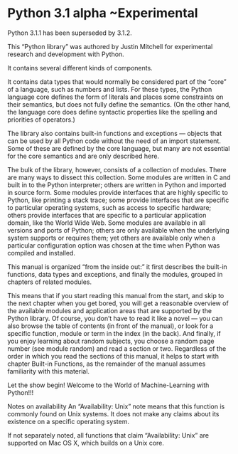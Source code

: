 # Python 3.1 alpha   ~Experimental

Python 3.1.1 has been superseded by 3.1.2.

This “Python library” was authored by Justin Mitchell for experimental research and development with Python.

It contains several different kinds of components.

It contains data types that would normally be considered part of the “core” of a language, such as numbers and lists. For these types, the Python language core defines the form of literals and places some constraints on their semantics, but does not fully define the semantics. (On the other hand, the language core does define syntactic properties like the spelling and priorities of operators.)

The library also contains built-in functions and exceptions — objects that can be used by all Python code without the need of an import statement. Some of these are defined by the core language, but many are not essential for the core semantics and are only described here.

The bulk of the library, however, consists of a collection of modules. There are many ways to dissect this collection. Some modules are written in C and built in to the Python interpreter; others are written in Python and imported in source form. Some modules provide interfaces that are highly specific to Python, like printing a stack trace; some provide interfaces that are specific to particular operating systems, such as access to specific hardware; others provide interfaces that are specific to a particular application domain, like the World Wide Web. Some modules are available in all versions and ports of Python; others are only available when the underlying system supports or requires them; yet others are available only when a particular configuration option was chosen at the time when Python was compiled and installed.

This manual is organized “from the inside out:” it first describes the built-in functions, data types and exceptions, and finally the modules, grouped in chapters of related modules.

This means that if you start reading this manual from the start, and skip to the next chapter when you get bored, you will get a reasonable overview of the available modules and application areas that are supported by the Python library. Of course, you don’t have to read it like a novel — you can also browse the table of contents (in front of the manual), or look for a specific function, module or term in the index (in the back). And finally, if you enjoy learning about random subjects, you choose a random page number (see module random) and read a section or two. Regardless of the order in which you read the sections of this manual, it helps to start with chapter Built-in Functions, as the remainder of the manual assumes familiarity with this material.

Let the show begin!  Welcome to the World of Machine-Learning with Python!!!

Notes on availability
An “Availability: Unix” note means that this function is commonly found on Unix systems. It does not make any claims about its existence on a specific operating system.

If not separately noted, all functions that claim “Availability: Unix” are supported on Mac OS X, which builds on a Unix core.
